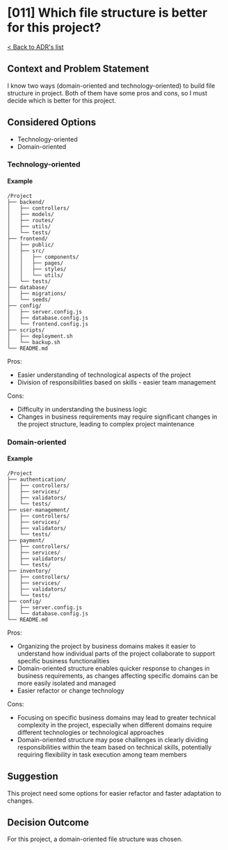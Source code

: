 # [011] Which file structure is better for this project?
[< Back to ADR's list](README.md)

## Context and  Problem Statement
I know two ways (domain-oriented and technology-oriented) to build file structure in project. Both of them have some pros and cons, so I must decide which is better for this project.

## Considered Options
- Technology-oriented
- Domain-oriented

### Technology-oriented 
#### Example
```shell
/Project
├── backend/
│   ├── controllers/
│   ├── models/
│   ├── routes/
│   ├── utils/
│   └── tests/
├── frontend/
│   ├── public/
│   ├── src/
│   │   ├── components/
│   │   ├── pages/
│   │   ├── styles/
│   │   └── utils/
│   └── tests/
├── database/
│   ├── migrations/
│   └── seeds/
├── config/
│   ├── server.config.js
│   ├── database.config.js
│   └── frontend.config.js
├── scripts/
│   ├── deployment.sh
│   └── backup.sh
└── README.md
```

Pros:
- Easier understanding of technological aspects of the project
- Division of responsibilities based on skills - easier team management

Cons:
- Difficulty in understanding the business logic
- Changes in business requirements may require significant changes in the project structure, leading to complex project maintenance

### Domain-oriented
#### Example
```shell
/Project
├── authentication/
│   ├── controllers/
│   ├── services/
│   ├── validators/
│   └── tests/
├── user-management/
│   ├── controllers/
│   ├── services/
│   ├── validators/
│   └── tests/
├── payment/
│   ├── controllers/
│   ├── services/
│   ├── validators/
│   └── tests/
├── inventory/
│   ├── controllers/
│   ├── services/
│   ├── validators/
│   └── tests/
├── config/
│   ├── server.config.js
│   └── database.config.js
└── README.md
```

Pros:
- Organizing the project by business domains makes it easier to understand how individual parts of the project collaborate to support specific business functionalities
- Domain-oriented structure enables quicker response to changes in business requirements, as changes affecting specific domains can be more easily isolated and managed
- Easier refactor or change technology

Cons:
- Focusing on specific business domains may lead to greater technical complexity in the project, especially when different domains require different technologies or technological approaches
- Domain-oriented structure may pose challenges in clearly dividing responsibilities within the team based on technical skills, potentially requiring flexibility in task execution among team members

## Suggestion
This project need some options for easier refactor and faster adaptation to changes.

## Decision Outcome
For this project, a domain-oriented file structure was chosen.